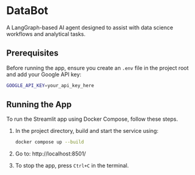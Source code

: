 # DataBot

A LangGraph-based AI agent designed to assist with data science workflows and analytical tasks.

## Prerequisites

Before running the app, ensure you create an `.env` file in the project root and add your Google API key:
```bash
GOOGLE_API_KEY=your_api_key_here
```
## Running the App

To run the Streamlit app using Docker Compose, follow these steps.

1. In the project directory, build and start the service using:
    ```bash
    docker compose up --build
    ```
2. Go to: http://localhost:8501/

3. To stop the app, press `Ctrl+C` in the terminal.
